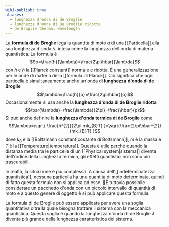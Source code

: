 ```yaml
---
wiki-publish: true
aliases:
  - lunghezza d'onda di de Broglie
  - lunghezza d'onda di De Broglie ridotta
  - de Broglie thermal wavelength
---
```

La **formula di de Broglie** lega la quantità di moto $q$ di una [[Particella]] alla sua lunghezza d'onda $\lambda$, intesa come la lunghezza dell'onda di materia quantistica. La formula è
$$p=\frac{h}{\lambda}=\frac{2\pi\hbar}{\lambda}$$
con $h$ e $\hbar$ la [[Planck constant]] normale e ridotta. È una generalizzazione per le onde di materia della [[formula di Planck]]. Ciò significa che ogni particella è simultaneamente anche un'onda di **lunghezza d'onda di de Broglie**
$$\lambda=\frac{h}{p}=\frac{2\pi\hbar}{p}$$
Occasionalmente si usa anche la **lunghezza d'onda di de Broglie ridotta**
$$\bar{\lambda}=\frac{\lambda}{2\pi}=\frac{\hbar}{p}$$
Si può anche definire la **lunghezza d'onda termica di de Broglie** come
$$\lambda=\sqrt{ \frac{h^{2}}{2\pi mk_{B}T} }=\sqrt{\frac{2\pi\hbar^{2}}{mk_{B}T} }$$
dove $k_{B}$ è la [[Boltzmann constant|costante di Boltzmann]], $m$ è la massa e $T$ è la [[Temperature|temperatura]]. Questa è utile perché quando la distanza media tra le particelle di un [[Physical system|sistema]] diventa dell'ordine della lunghezza termica, gli effetti quantistici non sono più trascurabili.

In realtà, la situazione è più complessa. A causa dell'[[indeterminatezza quantistica]], nessuna particella ha una quantità di moto determinata, quindi di fatto questa formula non si applica ad esse. È tuttavia possibile considerare un pacchetto d'onda con un piccolo intervallo di quantità di moto e a questo genere di oggetto è si può applicare questa formula.

La formula di de Broglie può essere applicata per avere una soglia quantitativa oltre la quale bisogna trattare il sistema con la meccanica quantistica. Questa soglia è quando la lunghezza d'onda di de Broglie $\lambda$ diventa più grande della lunghezza caratteristica del sistema.